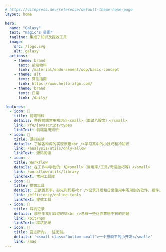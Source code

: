 ```yaml
---
# https://vitepress.dev/reference/default-theme-home-page
layout: home

hero:
  name: "Galaxy"
  text: "magic's 星图"
  tagline: 集成了知识及提效工具
  image:
    src: /logo.svg
    alt: galaxy
  actions:
    - theme: brand
      text: 前端物料
      link: /material/endorsement/oop/basic-concept
    - theme: alt
      text: 算法指南
      link: https://www.hello-algo.com/
    - theme: brand
      text: 日常
      link: /daily/

features:
  - icon: 📖
    title: 前端物料
    details: 整理前端常用知识点<small>（面试八股文）</small>
    link: /fe/javascript/types
    linkText: 前端常用知识
  - icon: 📘
    title: 源码阅读
    details: 了解各种库的实现原理<br />学习其中的小技巧和冷知识
    link: /analysis/utils/only-allow
    linkText: 源码阅读
  - icon: 💡
    title: Workflow
    details: 在工作中学到的一切<small>（常用库/工具/奇淫技巧等）</small>
    link: /workflow/utils/library
    linkText: 常用工具库
  - icon: 🧰
    title: 提效工具
    details: 工欲善其事，必先利其器<br />记录开发和日常使用中所用到的软件、插件、扩展等
    link: /efficiency/online-tools
    linkText: 提效工具
  - icon: 🐞
    title: 踩坑记录
    details: 那些年我们踩过的坑<br />总有一些让你意想不到的问题
    link: /pit/npm
    linkText: 踩坑记录
  - icon: 💯
    title: 吾志所向，一往无前。
    details: '<small class="bottom-small">一个想躺平的小开发</small>'
    link: /mao
---
```


